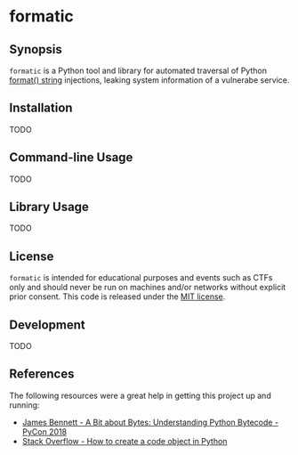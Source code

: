 # formatic

## Synopsis

`formatic` is a Python tool and library for automated traversal of Python [format() string](https://docs.python.org/3/library/string.html#string-formatting) injections, leaking system information of a vulnerabe service.

## Installation

TODO

## Command-line Usage

TODO

## Library Usage

TODO

## License

`formatic` is intended for educational purposes and events such as CTFs only and should never be run on machines and/or networks without explicit prior consent. This code is released under the [MIT license](https://opensource.org/licenses/MIT).

## Development

TODO

## References

The following resources were a great help in getting this project up and running:

* [James Bennett - A Bit about Bytes: Understanding Python Bytecode - PyCon 2018](https://www.youtube.com/watch?v=cSSpnq362Bk)
* [Stack Overflow - How to create a code object in Python](https://stackoverflow.com/questions/16064409/how-to-create-a-code-object-in-python)
